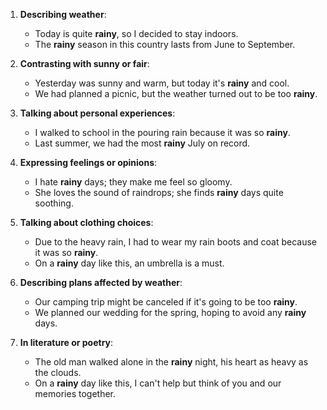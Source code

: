 1. **Describing weather**:
   - Today is quite **rainy**, so I decided to stay indoors.
   - The **rainy** season in this country lasts from June to September.

2. **Contrasting with sunny or fair**:
   - Yesterday was sunny and warm, but today it's **rainy** and cool.
   - We had planned a picnic, but the weather turned out to be too **rainy**.

3. **Talking about personal experiences**:
   - I walked to school in the pouring rain because it was so **rainy**.
   - Last summer, we had the most **rainy** July on record.

4. **Expressing feelings or opinions**:
   - I hate **rainy** days; they make me feel so gloomy.
   - She loves the sound of raindrops; she finds **rainy** days quite soothing.

5. **Talking about clothing choices**:
   - Due to the heavy rain, I had to wear my rain boots and coat because it was so **rainy**.
   - On a **rainy** day like this, an umbrella is a must.

6. **Describing plans affected by weather**:
   - Our camping trip might be canceled if it's going to be too **rainy**.
   - We planned our wedding for the spring, hoping to avoid any **rainy** days.

7. **In literature or poetry**:
   - The old man walked alone in the **rainy** night, his heart as heavy as the clouds.
   - On a **rainy** day like this, I can't help but think of you and our memories together.